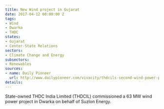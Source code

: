 ```yaml
---
title: New Wind project in Gujarat
date: 2017-04-12 00:00:00 Z
tags:
- Wind
- Dwarka
- THDC
states:
- Gujarat
- Center-State Relations
sectors:
- Climate Change and Energy
subsectors:
- Renewables
sources:
- name: Daily Pioneer
  url: http://www.dailypioneer.com/vivacity/thdcils-second-wind-power-project-in-gujarat.html
details: 
---
```


State-owned THDC India Limited (THDCIL) commissioned a 63 MW wind power project in Dwarka on behalf of Suzlon Energy.
